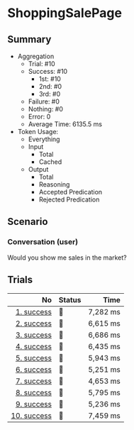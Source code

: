 # ShoppingSalePage
## Summary
  - Aggregation
    - Trial: #10
    - Success: #10
      - 1st: #10
      - 2nd: #0
      - 3rd: #0
    - Failure: #0
    - Nothing: #0
    - Error: 0
    - Average Time: 6135.5 ms
  - Token Usage:
    - Everything
    - Input
      - Total
      - Cached
    - Output
      - Total
      - Reasoning
      - Accepted Predication
      - Rejected Predication

## Scenario
### Conversation (user)
Would you show me sales in the market?

## Trials
No | Status | Time
---:|:-------|------:
[1. success](./trials/1.success.json) | 🥇 | 7,282 ms
[2. success](./trials/2.success.json) | 🥇 | 6,615 ms
[3. success](./trials/3.success.json) | 🥇 | 6,686 ms
[4. success](./trials/4.success.json) | 🥇 | 6,435 ms
[5. success](./trials/5.success.json) | 🥇 | 5,943 ms
[6. success](./trials/6.success.json) | 🥇 | 5,251 ms
[7. success](./trials/7.success.json) | 🥇 | 4,653 ms
[8. success](./trials/8.success.json) | 🥇 | 5,795 ms
[9. success](./trials/9.success.json) | 🥇 | 5,236 ms
[10. success](./trials/10.success.json) | 🥇 | 7,459 ms